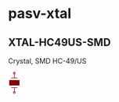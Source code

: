 # pasv-xtal

## XTAL-HC49US-SMD
Crystal, SMD HC-49/US

![XTAL-HC49US-SMD__1__1](/images/pasv-xtal__XTAL-HC49US-SMD__1__1.png?raw=true) 

